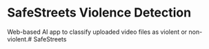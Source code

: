 # SafeStreets Violence Detection

Web-based AI app to classify uploaded video files as violent or non-violent.# SafeStreets
